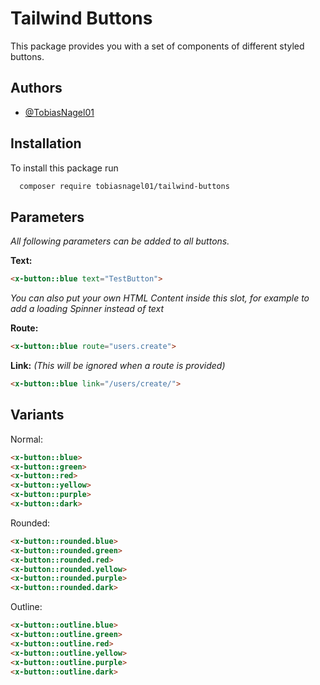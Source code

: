 
# Tailwind Buttons

This package provides you with a set of components of different styled buttons.


## Authors

- [@TobiasNagel01](https://github.com/TobiasNagel01)
## Installation

To install this package run

```bash
  composer require tobiasnagel01/tailwind-buttons
```


## Parameters

*All following parameters can be added to all buttons.*

**Text:**
```html
<x-button::blue text="TestButton">
```
*You can also put your own HTML Content inside this slot, for example to add a loading Spinner instead of text*

**Route:**
```html
<x-button::blue route="users.create">
```

**Link:** *(This will be ignored when a route is provided)*
```html
<x-button::blue link="/users/create/">
```
## Variants

Normal:
```html
<x-button::blue>
<x-button::green>
<x-button::red>
<x-button::yellow>
<x-button::purple>
<x-button::dark>
```

Rounded:
```html
<x-button::rounded.blue>
<x-button::rounded.green>
<x-button::rounded.red>
<x-button::rounded.yellow>
<x-button::rounded.purple>
<x-button::rounded.dark>
```

Outline:
```html
<x-button::outline.blue>
<x-button::outline.green>
<x-button::outline.red>
<x-button::outline.yellow>
<x-button::outline.purple>
<x-button::outline.dark>
```

